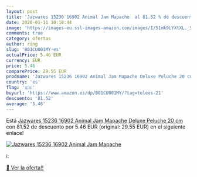 ```yaml
---
layout: post
title: 'Jazwares 15236 16902 Animal Jam Mapache  al 81.52 % de descuento'
date: 2020-01-11 10:18:44
image: 'https://images-eu.ssl-images-amazon.com/images/I/51mk9LYXtXL._SL200_.jpg'
comments: true
category: ofertas
author: ring
slug: 'B01CU001MY-es'
actualPrice: 5.46 EUR
currency: EUR
price: 5.46
comparePrice: 29.55 EUR
prodname: 'Jazwares 15236 16902 Animal Jam Mapache Deluxe Peluche 20 cm'
country: 'es'
flag: '🇪🇸'
buyurl: 'https://www.amazon.es/dp/B01CU001MY/?tag=tolees-21'
descuento: '81.52'
average: '5.46'
---
```


Está [Jazwares 15236 16902 Animal Jam Mapache Deluxe Peluche 20 cm](https://www.amazon.es/dp/B01CU001MY/?tag=tolees-21) con 81.52 de descuento por 5.46 EUR (original: 29.55 EUR) en el siguiente enlace!

[![Jazwares 15236 16902 Animal Jam Mapache ](https://images-eu.ssl-images-amazon.com/images/I/51mk9LYXtXL._SL200_.jpg)](https://www.amazon.es/dp/B01CU001MY/?tag=tolees-21)

ℹ️:


[🛒 Ver la oferta!!](https://www.amazon.es/dp/B01CU001MY/?tag=tolees-21)
